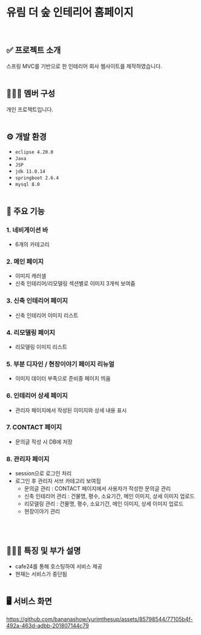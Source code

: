# 유림 더 숲 인테리어 홈페이지
<br />

## ✅ 프로젝트 소개
  스프링 MVC를 기반으로 한 인테리어 회사 웹사이트를 제작하였습니다.
<br /><br />

## 🧑‍🤝‍🧑 멤버 구성
  개인 프로젝트입니다.
<br /><br />

## ⚙ 개발 환경
  - `eclipse 4.20.0 `
  - `Java`
  - `JSP`
  - `jdk 11.0.14`
  - `springboot 2.6.4`
  - `mysql 8.0`
<br /><br />

## 📌 주요 기능

### 1. 네비게이션 바
  - 6개의 카테고리
    
### 2. 메인 페이지
  - 이미지 캐러셀
  - 신축 인테리어/리모델링 섹션별로 이미지 3개씩 보여줌
    
### 3. 신축 인테리어 페이지
  - 신축 인테리어 이미지 리스트

### 4. 리모델링 페이지
  - 리모델링 이미지 리스트

### 5. 부분 디자인 / 현장이야기 페이지 리뉴얼
  - 이미지 데이터 부족으로 준비중 페이지 띄움

### 6. 인테리어 상세 페이지
  - 관리자 페이지에서 작성된 이미지와 상세 내용 표시

### 7. CONTACT 페이지
  - 문의글 작성 시 DB에 저장

### 8. 관리자 페이지
  - session으로 로그인 처리
  - 로그인 후 관리자 서브 카테고리 보여짐
    * 문의글 관리 : CONTACT 페이지에서 사용자가 작성한 문의글 관리
    * 신축 인테리어 관리 : 건물명, 평수, 소요기간, 메인 이미지, 상세 이미지 업로드
    * 리모델링 관리 : 건물명, 평수, 소요기간, 메인 이미지, 상세 이미지 업로드
    * 현장이야기 관리
      

<br /><br />

## 👩🏻‍💻 특징 및 부가 설명
  - cafe24를 통해 호스팅하여 서비스 제공
  - 현재는 서비스가 중단됨
<br /><br />

## 🖥️ 서비스 화면
https://github.com/bananashow/yurimthesup/assets/85798544/77105b4f-492a-463d-adbb-201807144c79

